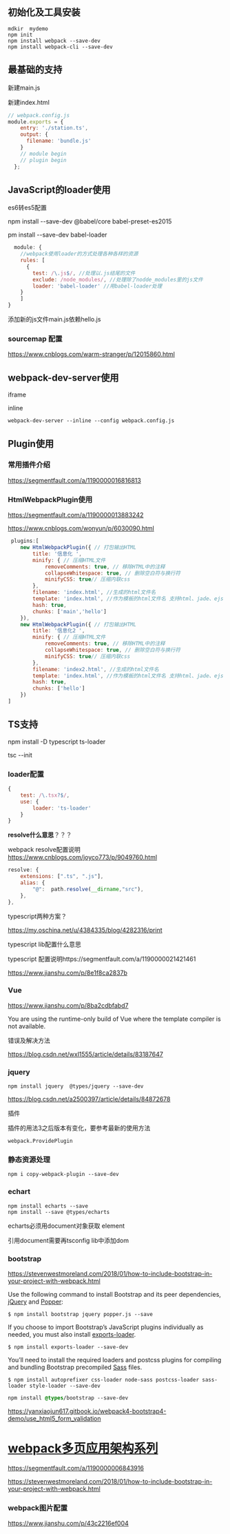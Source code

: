 ## 初始化及工具安装

```shell
mdkir  mydemo
npm init
npm install webpack --save-dev
npm install webpack-cli --save-dev
```

## 最基础的支持

新建main.js

新建index.html

```javascript
// webpack.config.js
module.exports = {
    entry: './station.ts',
    output: {
      filename: 'bundle.js'
    }
    // module begin
    // plugin begin
  };
```

## JavaScript的loader使用

es6转es5配置

npm install --save-dev @babel/core babel-preset-es2015

pm install --save-dev babel-loader

```javascript
  module: {
    //webpack使用loader的方式处理各种各样的资源
    rules: [
      {
        test: /\.js$/, //处理以.js结尾的文件
        exclude: /node_modules/, //处理除了nodde_modules里的js文件
        loader: 'babel-loader' //用babel-loader处理
    }
    ]
}
```

添加新的js文件main.js依赖hello.js

### sourcemap 配置

https://www.cnblogs.com/warm-stranger/p/12015860.html

## webpack-dev-server使用

iframe

inline



```shell
webpack-dev-server --inline --config webpack.config.js
```

## Plugin使用

### 常用插件介绍 

https://segmentfault.com/a/1190000016816813



### HtmlWebpackPlugin使用

https://segmentfault.com/a/1190000013883242



https://www.cnblogs.com/wonyun/p/6030090.html

```javascript
 plugins:[
    new HtmlWebpackPlugin({ // 打包输出HTML
        title: '信息化 ',
        minify: { // 压缩HTML文件
            removeComments: true, // 移除HTML中的注释
            collapseWhitespace: true, // 删除空白符与换行符
            minifyCSS: true// 压缩内联css
        },
        filename: 'index.html', //生成的html文件名
        template: 'index.html', //作为模板的html文件名 支持html、jade、ejs
        hash: true,
        chunks: ['main','hello']
    }),
    new HtmlWebpackPlugin({ // 打包输出HTML
        title: '信息化2 ',
        minify: { // 压缩HTML文件
            removeComments: true, // 移除HTML中的注释
            collapseWhitespace: true, // 删除空白符与换行符
            minifyCSS: true// 压缩内联css
        },
        filename: 'index2.html', //生成的html文件名
        template: 'index.html', //作为模板的html文件名 支持html、jade、ejs
        hash: true,
        chunks: ['hello']
    })
]
```



## TS支持

npm install -D typescript ts-loader 



tsc --init

### loader配置

```javascript
{
    test: /\.tsx?$/,
    use: {
        loader: 'ts-loader'
    }
}
```

**resolve什么意思**？？？

webpack resolve配置说明 https://www.cnblogs.com/joyco773/p/9049760.html

```javascript
resolve: {
    extensions: [".ts", ".js"],
    alias: {
        "@":  path.resolve(__dirname,"src"),
    },
},
```

typescript两种方案？

https://my.oschina.net/u/4384335/blog/4282316/print



typescript  lib配置什么意思

typescript 配置说明https://segmentfault.com/a/1190000021421461

https://www.jianshu.com/p/8e1f8ca2837b



### Vue

https://www.jianshu.com/p/8ba2cdbfabd7

You are using the runtime-only build of Vue where the template compiler is not available.

错误及解决方法

https://blog.csdn.net/wxl1555/article/details/83187647



### jquery

```
npm install jquery  @types/jquery --save-dev
```

https://blog.csdn.net/a2500397/article/details/84872678

插件

插件的用法3之后版本有变化，要参考最新的使用方法

```
webpack.ProvidePlugin
```

### 静态资源处理

```
npm i copy-webpack-plugin --save-dev
```

### echart

```
npm install echarts --save
npm install --save @types/echarts
```

echarts必须用document对象获取 element

引用document需要再tsconfig lib中添加dom



### bootstrap



https://stevenwestmoreland.com/2018/01/how-to-include-bootstrap-in-your-project-with-webpack.html



Use the following command to install Bootstrap and its peer dependencies, [jQuery](https://jquery.com/) and [Popper](https://popper.js.org/):

```
$ npm install bootstrap jquery popper.js --save
```

If you choose to import Bootstrap’s JavaScript plugins individually as needed, you must also install [exports-loader](https://github.com/webpack-contrib/exports-loader).

```
$ npm install exports-loader --save-dev
```

You’ll need to install the required loaders and postcss plugins for compiling and bundling Bootstrap precompiled [Sass](http://sass-lang.com/) files.

```shell
$ npm install autoprefixer css-loader node-sass postcss-loader sass-loader style-loader --save-dev
```

```css
npm install @types/bootstrap --save-dev
```



https://yanxiaojun617.gitbook.io/webpack4-bootstrap4-demo/use_html5_form_validation



# [webpack多页应用架构系列](https://segmentfault.com/a/1190000006843916)

https://segmentfault.com/a/1190000006843916



https://stevenwestmoreland.com/2018/01/how-to-include-bootstrap-in-your-project-with-webpack.html

### webpack图片配置

https://www.jianshu.com/p/43c2216ef004